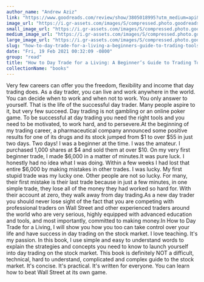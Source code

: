 ```yaml
---
author_name: "Andrew Aziz"
link: "https://www.goodreads.com/review/show/3805018995?utm_medium=api&utm_source=rss"
image_url: "https://i.gr-assets.com/images/S/compressed.photo.goodreads.com/books/1611774297l/56860329._SY75_.jpg"
small_image_url: "https://i.gr-assets.com/images/S/compressed.photo.goodreads.com/books/1611774297l/56860329._SY75_.jpg"
medium_image_url: "https://i.gr-assets.com/images/S/compressed.photo.goodreads.com/books/1611774297l/56860329._SX98_.jpg"
large_image_url: "https://i.gr-assets.com/images/S/compressed.photo.goodreads.com/books/1611774297l/56860329._SY475_.jpg"
slug: "how-to-day-trade-for-a-living-a-beginners-guide-to-trading-tools-and-tactics-money-management-discipline-and-trading-psychology-stock-market-trading-and-investing-book-1"
date: "Fri, 19 Feb 2021 00:32:09 -0800"
group: "read"
title: "How to Day Trade for a Living: A Beginner’s Guide to Trading Tools and Tactics, Money Management, Discipline and Trading Psychology (Stock Market Trading and Investing Book 1)"
collectionName: "books"
---
```

Very few careers can offer you the freedom, flexibility and income that day trading does. As a day trader, you can live and work anywhere in the world. You can decide when to work and when not to work. You only answer to yourself. That is the life of the successful day trader. Many people aspire to it, but very few succeed. Day trading is not gambling or an online poker game. To be successful at day trading you need the right tools and you need to be motivated, to work hard, and to persevere.At the beginning of my trading career, a pharmaceutical company announced some positive results for one of its drugs and its stock jumped from $1 to over $55 in just two days. Two days! I was a beginner at the time. I was the amateur. I purchased 1,000 shares at $4 and sold them at over $10. On my very first beginner trade, I made $6,000 in a matter of minutes.It was pure luck. I honestly had no idea what I was doing. Within a few weeks I had lost that entire $6,000 by making mistakes in other trades. I was lucky. My first stupid trade was my lucky one. Other people are not so lucky. For many, their first mistake is their last trade because in just a few minutes, in one simple trade, they lose all of the money they had worked so hard for. With their account at zero, they walk away from day trading.As a new day trader you should never lose sight of the fact that you are competing with professional traders on Wall Street and other experienced traders around the world who are very serious, highly equipped with advanced education and tools, and most importantly, committed to making money.In How to Day Trade for a Living, I will show you how you too can take control over your life and have success in day trading on the stock market. I love teaching. It's my passion. In this book, I use simple and easy to understand words to explain the strategies and concepts you need to know to launch yourself into day trading on the stock market. This book is definitely NOT a difficult, technical, hard to understand, complicated and complex guide to the stock market. It's concise. It's practical. It's written for everyone. You can learn how to beat Wall Street at its own game.